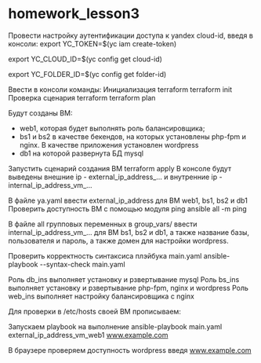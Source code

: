 # homework_lesson3
Провести настройку аутентификации доступа к yandex cloud-id, введя в консоли:
export YC_TOKEN=$(yc iam create-token)

export YC_CLOUD_ID=$(yc config get cloud-id)

export YC_FOLDER_ID=$(yc config get folder-id)

Ввести в консоли команды:
Инициализация terraform
terraform init
Проверка сценария terraform
terraform plan

Будут созданы ВМ: 
- web1, которая будет выполнять роль балансировщика;
- bs1 и bs2 в качестве бекендов, на которых установлены php-fpm и nginx.
В качестве приложения установлен wordpress
- db1 на которой развернута БД mysql

Запустить сценарий создания ВМ
terraform apply
В консоле будут выведены
внешние ip - external_ip_address_...
и внутренние ip - internal_ip_address_vm_...

В файле ya.yaml ввести external_ip_address для ВМ web1, bs1, bs2 и db1
Проверить доступность ВМ с помощью модуля ping
ansible all -m ping

В файле all групповых переменных в group_vars/ ввести internal_ip_address_vm_...
для ВМ bs1, bs2 и db1, а также название базы, пользователя и пароль, а также домен
для настройки wordpress.

Проверить корректность синтаксиса плэйбука main.yaml
ansible-playbook --syntax-check main.yaml

Роль db_ins выполняет установку и рзвертывание mysql
Роль bs_ins выполняет установку и рзвертывание php-fpm, nginx и wordpress
Роль web_ins выполняет настройку балансировщика с nginx

Для проверки в /etc/hosts своей ВМ прописываем:


Запускаем playbook на выполнение
ansible-playbook main.yaml
external_ip_address_vm_web1 www.example.com

В браузере проверяем доступность wordpress введя www.example.com
